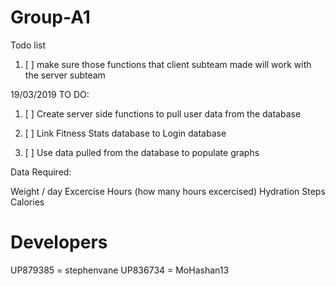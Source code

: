 # Group-A1
Todo list
1. [ ] make sure those functions that client subteam made will work with the server subteam

19/03/2019 TO DO:

1. [ ] Create server side functions to pull user data from the database

2. [ ] Link Fitness Stats database to Login database 

3. [ ] Use data pulled from the database to populate graphs

Data Required:

Weight / day
Excercise Hours (how many hours excercised)
Hydration
Steps
Calories

# Developers
UP879385 = stephenvane 
UP836734 = MoHashan13


